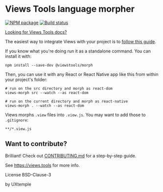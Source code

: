 # Views Tools language morpher

[![NPM package](https://img.shields.io/npm/v/@viewstools/morph.svg)](https://www.npmjs.com/package/@viewstools/morph)
[![Build status](https://img.shields.io/travis/viewstools/morph.svg)](https://travis-ci.org/viewstools/morph)

[Looking for Views Tools docs?](https://github.com/viewstools/docs)

The easiest way to integrate Views with your project is to [follow this guide](https://github.com/viewstools/docs/tree/master/UseViews).

If you know what you're doing run it as a standalone command. You can install it with:

```
npm install --save-dev @viewstools/morph
```

Then, you can use it with any React or React Native app like this from within
your project's folder:

```
# run on the src directory and morph as react-dom
views-morph src --watch --as react-dom

# run on the current directory and morph as react-native
views-morph . --watch --as react-dom
```

Views morphs `.view` files into `.view.js`. You may want to add those to `.gitignore`:

```
**/*.view.js
```

## Want to contribute?

Brilliant! Check out [CONTRIBUTING.md](https://github.com/viewstools/morph/blob/master/CONTRIBUTING.md) for a step-by-step guide.

See https://views.tools for more info.

License BSD-Clause-3

by UXtemple

